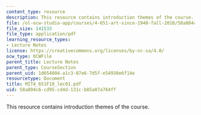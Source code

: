 ```yaml
---
content_type: resource
description: This resource contains introduction themes of the course.
file: /ol-ocw-studio-app/courses/4-651-art-since-1940-fall-2010/58a804c6cd95cd4d131cb85a07a764ff_MIT4_651F10_lec01.pdf
file_size: 141533
file_type: application/pdf
learning_resource_types:
- Lecture Notes
license: https://creativecommons.org/licenses/by-nc-sa/4.0/
ocw_type: OCWFile
parent_title: Lecture Notes
parent_type: CourseSection
parent_uid: 1d654804-a1c3-07e6-7d5f-e54930e6f14e
resourcetype: Document
title: MIT4_651F10_lec01.pdf
uid: 58a804c6-cd95-cd4d-131c-b85a07a764ff
---
```

This resource contains introduction themes of the course.
